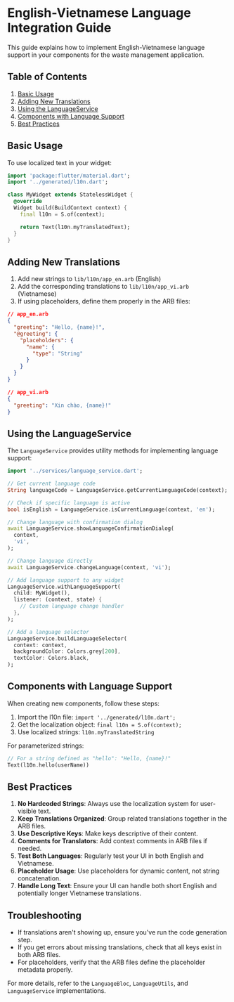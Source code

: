 # English-Vietnamese Language Integration Guide

This guide explains how to implement English-Vietnamese language support in your components for the waste management application.

## Table of Contents

1. [Basic Usage](#basic-usage)
2. [Adding New Translations](#adding-new-translations)
3. [Using the LanguageService](#using-the-languageservice)
4. [Components with Language Support](#components-with-language-support)
5. [Best Practices](#best-practices)

## Basic Usage

To use localized text in your widget:

```dart
import 'package:flutter/material.dart';
import '../generated/l10n.dart';

class MyWidget extends StatelessWidget {
  @override
  Widget build(BuildContext context) {
    final l10n = S.of(context);

    return Text(l10n.myTranslatedText);
  }
}
```

## Adding New Translations

1. Add new strings to `lib/l10n/app_en.arb` (English)
2. Add the corresponding translations to `lib/l10n/app_vi.arb` (Vietnamese)
3. If using placeholders, define them properly in the ARB files:

```json
// app_en.arb
{
  "greeting": "Hello, {name}!",
  "@greeting": {
    "placeholders": {
      "name": {
        "type": "String"
      }
    }
  }
}

// app_vi.arb
{
  "greeting": "Xin chào, {name}!"
}
```

## Using the LanguageService

The `LanguageService` provides utility methods for implementing language support:

```dart
import '../services/language_service.dart';

// Get current language code
String languageCode = LanguageService.getCurrentLanguageCode(context);

// Check if specific language is active
bool isEnglish = LanguageService.isCurrentLanguage(context, 'en');

// Change language with confirmation dialog
await LanguageService.showLanguageConfirmationDialog(
  context,
  'vi',
);

// Change language directly
await LanguageService.changeLanguage(context, 'vi');

// Add language support to any widget
LanguageService.withLanguageSupport(
  child: MyWidget(),
  listener: (context, state) {
    // Custom language change handler
  },
);

// Add a language selector
LanguageService.buildLanguageSelector(
  context: context,
  backgroundColor: Colors.grey[200],
  textColor: Colors.black,
);
```

## Components with Language Support

When creating new components, follow these steps:

1. Import the l10n file: `import '../generated/l10n.dart';`
2. Get the localization object: `final l10n = S.of(context);`
3. Use localized strings: `l10n.myTranslatedString`

For parameterized strings:

```dart
// For a string defined as "hello": "Hello, {name}!"
Text(l10n.hello(userName))
```

## Best Practices

1. **No Hardcoded Strings**: Always use the localization system for user-visible text.
2. **Keep Translations Organized**: Group related translations together in the ARB files.
3. **Use Descriptive Keys**: Make keys descriptive of their content.
4. **Comments for Translators**: Add context comments in ARB files if needed.
5. **Test Both Languages**: Regularly test your UI in both English and Vietnamese.
6. **Placeholder Usage**: Use placeholders for dynamic content, not string concatenation.
7. **Handle Long Text**: Ensure your UI can handle both short English and potentially longer Vietnamese translations.

## Troubleshooting

- If translations aren't showing up, ensure you've run the code generation step.
- If you get errors about missing translations, check that all keys exist in both ARB files.
- For placeholders, verify that the ARB files define the placeholder metadata properly.

For more details, refer to the `LanguageBloc`, `LanguageUtils`, and `LanguageService` implementations.
